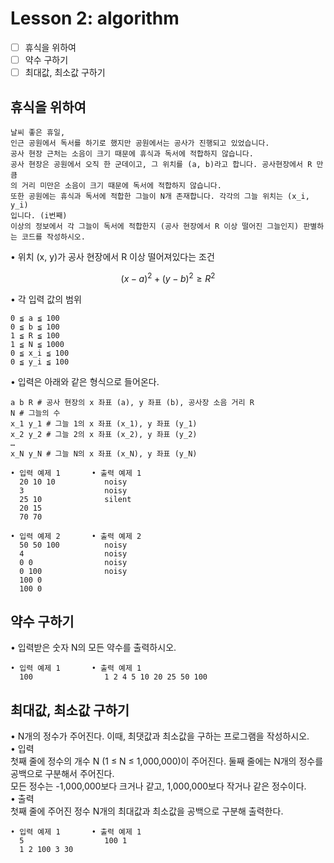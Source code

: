 # Lesson 2: algorithm

- [ ] 휴식을 위하여
- [ ] 약수 구하기
- [ ] 최대값, 최소값 구하기

## 휴식을 위하여
    날씨 좋은 휴일,
    인근 공원에서 독서를 하기로 했지만 공원에서는 공사가 진행되고 있었습니다.
    공사 현장 근처는 소음이 크기 때문에 휴식과 독서에 적합하지 않습니다.
    공사 현장은 공원에서 오직 한 군데이고, 그 위치를 (a, b)라고 합니다. 공사현장에서 R 만큼
    의 거리 미만은 소음이 크기 때문에 독서에 적합하지 않습니다.
    또한 공원에는 휴식과 독서에 적합한 그늘이 N개 존재합니다. 각각의 그늘 위치는 (x_i, y_i)
    입니다. (i번째)
    이상의 정보에서 각 그늘이 독서에 적합한지 (공사 현장에서 R 이상 떨어진 그늘인지) 판별하
    는 코드를 작성하시오.

• 위치 (x, y)가 공사 현장에서 R 이상 떨어져있다는 조건  

$$(x-a)^2 + (y-b)^2 \geq R^2$$

• 각 입력 값의 범위

    0 ≦ a ≦ 100  
    0 ≦ b ≦ 100  
    1 ≦ R ≦ 100  
    1 ≦ N ≦ 1000  
    0 ≦ x_i ≦ 100  
    0 ≦ y_i ≦ 100  

• 입력은 아래와 같은 형식으로 들어온다.

    a b R # 공사 현장의 x 좌표 (a), y 좌표 (b), 공사장 소음 거리 R  
    N # 그늘의 수  
    x_1 y_1 # 그늘 1의 x 좌표 (x_1), y 좌표 (y_1)  
    x_2 y_2 # 그늘 2의 x 좌표 (x_2), y 좌표 (y_2)  
    …  
    x_N y_N # 그늘 N의 x 좌표 (x_N), y 좌표 (y_N)  

```
• 입력 예제 1       • 출력 예제 1
  20 10 10           noisy
  3                  noisy
  25 10              silent
  20 15
  70 70

• 입력 예제 2       • 출력 예제 2
  50 50 100          noisy
  4                  noisy
  0 0                noisy
  0 100              noisy
  100 0
  100 0
```

## 약수 구하기
• 입력받은 숫자 N의 모든 약수를 출력하시오.

```
• 입력 예제 1       • 출력 예제 1
  100                1 2 4 5 10 20 25 50 100
```
## 최대값, 최소값 구하기
• N개의 정수가 주어진다. 이때, 최댓값과 최소값을 구하는 프로그램을 작성하시오.  
• 입력  
  첫째 줄에 정수의 개수 N (1 ≤ N ≤ 1,000,000)이 주어진다. 둘째 줄에는 N개의 정수를 공백으로 구분해서 주어진다.   
  모든 정수는 -1,000,000보다 크거나 같고, 1,000,000보다 작거나 같은 정수이다.  
• 출력  
  첫째 줄에 주어진 정수 N개의 최대값과 최소값을 공백으로 구분해 출력한다.  
```
• 입력 예제 1       • 출력 예제 1
  5                  100 1
  1 2 100 3 30
```